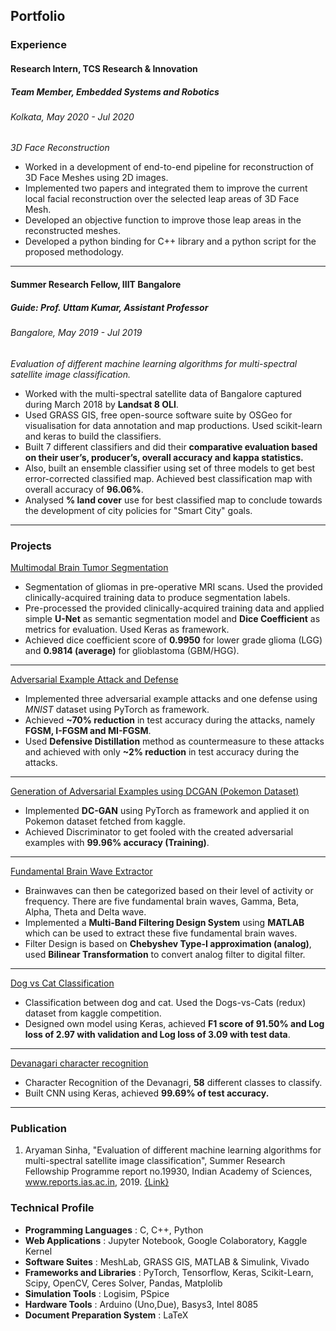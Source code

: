 ## Portfolio
### Experience
#### Research Intern, TCS Research & Innovation 
##### Team Member, Embedded Systems and Robotics
###### Kolkata, May 2020 - Jul 2020
*3D Face Reconstruction*
- Worked in a development of end-to-end pipeline for reconstruction of 3D Face Meshes using 2D images. 
- Implemented two papers and integrated them to improve the current local facial reconstruction over the selected leap areas of 3D Face Mesh.
- Developed an objective function to improve those leap areas in the reconstructed meshes. 
- Developed a python binding for C++ library and a python script for the proposed methodology.

---
#### Summer Research Fellow, IIIT Bangalore 
##### Guide: Prof. Uttam Kumar, Assistant Professor
###### Bangalore, May 2019 - Jul 2019                                 
*Evaluation of different machine learning algorithms for multi-spectral satellite image classification.*
- Worked with the multi-spectral satellite data of Bangalore captured during March 2018 by **Landsat 8 OLI**.
- Used GRASS GIS, free open-source software suite by OSGeo for visualisation for data annotation and map productions. Used scikit-learn and keras to build the classifiers. 
- Built 7 different classifiers and did their **comparative evaluation based on their user’s, producer’s, overall accuracy and kappa statistics.** 
- Also, built an ensemble classifier using set of three models to get best error-corrected classified map. Achieved best classification map with overall accuracy of **96.06%**.
- Analysed **% land cover** use for best classified map to conclude towards the development of city policies for "Smart City" goals.

---
### Projects
[Multimodal Brain Tumor Segmentation](/Multimodal-Brain-Tumor-Segmentation)
- Segmentation of gliomas in pre-operative MRI scans. Used the provided clinically-acquired training data to produce segmentation labels.
- Pre-processed the provided clinically-acquired training data and applied simple **U-Net** as semantic segmentation model and **Dice Coefficient** as metrics for evaluation. Used Keras 
as framework.
- Achieved dice coefficient score of **0.9950** for lower grade glioma (LGG) and **0.9814 (average)** for glioblastoma (GBM/HGG).

---
[Adversarial Example Attack and Defense](/Adversarial-Example-Attack-and-Defense)
- Implemented three adversarial example attacks and one defense using *MNIST* dataset using PyTorch as framework.
- Achieved **~70% reduction** in test accuracy during the attacks, namely **FGSM, I-FGSM and MI-FGSM**.
- Used **Defensive Distillation** method as countermeasure to these attacks and achieved with only **~2% reduction** in test accuracy during the attacks.

---
[Generation of Adversarial Examples using DCGAN (Pokemon Dataset)](/Adversarial-Examples-of-Pokemon)
- Implemented **DC-GAN** using PyTorch as framework and applied it on Pokemon dataset fetched from kaggle.
- Achieved Discriminator to get fooled with the created adversarial examples with **99.96% accuracy (Training)**.

---
[Fundamental Brain Wave Extractor](/Fundamental-Brain-Waves-Extractor)
- Brainwaves can then be categorized based on their level of activity or frequency. There are five fundamental brain waves, Gamma, Beta, Alpha, Theta and Delta wave.
- Implemented a **Multi-Band Filtering Design System** using **MATLAB** which can be used to extract these five fundamental brain waves. 
- Filter Design is based on **Chebyshev Type-I approximation (analog)**, used **Bilinear Transformation** to convert analog filter to digital filter.

---
[Dog vs Cat Classification](https://www.kaggle.com/arya791/kernel6fb4bf1ec6)
- Classification between dog and cat. Used the Dogs-vs-Cats (redux) dataset from kaggle competition.
- Designed own model using Keras, achieved **F1 score of 91.50% and Log loss of 2.97 with validation and Log loss of 3.09 with test data**. 

---
[Devanagari character recognition](https://github.com/as791/Devanagari-character-recognition)
- Character Recognition of the Devanagri, **58** different classes to classify.
- Built CNN using Keras, achieved **99.69% of test accuracy.**

---
### Publication
1. Aryaman Sinha, "Evaluation of different machine learning algorithms for multi-spectral satellite image classification", Summer Research Fellowship Programme report no.19930, Indian Academy of Sciences, www.reports.ias.ac.in, 2019. [{Link}](http://reports.ias.ac.in/report/19330/evaluation-of-different-machine-learning-algorithms-for-multi-spectral-satellite-image-classification)

### Technical Profile
- **Programming Languages** : C, C++, Python
- **Web Applications** : Jupyter Notebook, Google Colaboratory, Kaggle Kernel
- **Software Suites** : MeshLab, GRASS GIS, MATLAB & Simulink, Vivado
- **Frameworks and Libraries** : PyTorch, Tensorflow, Keras, Scikit-Learn, Scipy, OpenCV, Ceres Solver, Pandas, Matplolib
- **Simulation Tools** : Logisim, PSpice
- **Hardware Tools** : Arduino (Uno,Due), Basys3, Intel 8085
- **Document Preparation System** : LaTeX
